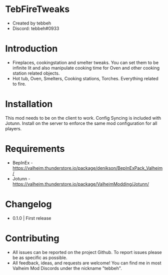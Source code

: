 # TebFireTweaks
- Created by tebbeh 
- Discord: tebbeh#0933

# Introduction
- Fireplaces, cookingstation and smelter tweaks. You can set them to be infinite lit and also manipulate cooking time for Oven and other cooking station related objects.
- Hot tub, Oven, Smelters, Cooking stations, Torches. Everything related to fire.

# Installation
This mod needs to be on the client to work. Config Syncing is included with Jotunn. Install on the server to enforce the same mod configuration for all players.

# Requirements
- BepInEx - https://valheim.thunderstore.io/package/denikson/BepInExPack_Valheim/
- Jotunn - https://valheim.thunderstore.io/package/ValheimModding/Jotunn/

# Changelog
- 0.1.0 | First release

# Contributing
- All issues can be reported on the project Github. To report issues please be as specific as possible.
- All feedback, ideas, and requests are welcome! You can find me in most Valheim Mod Discords under the nickname "tebbeh".